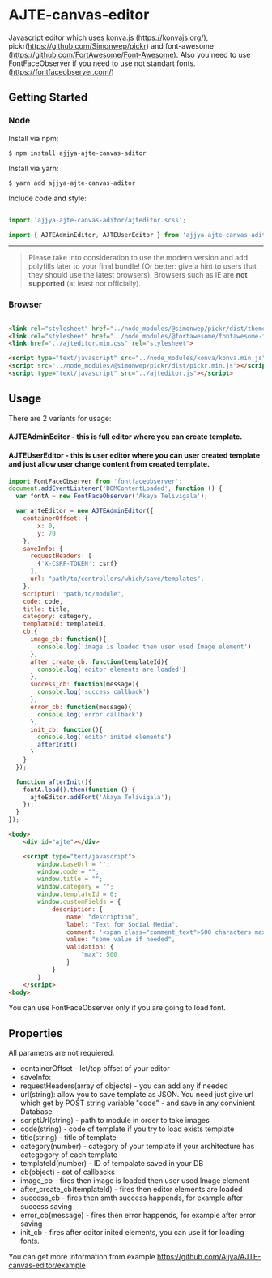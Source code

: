 # AJTE-canvas-editor
Javascript editor which uses konva.js (https://konvajs.org/), pickr(https://github.com/Simonwep/pickr) and font-awesome (https://github.com/FortAwesome/Font-Awesome).
Also you need to use FontFaceObserver if you need to use not standart fonts. (https://fontfaceobserver.com/)

## Getting Started
### Node

Install via npm:
```shell
$ npm install ajjya-ajte-canvas-aditor
```

Install via yarn:
```shell
$ yarn add ajjya-ajte-canvas-aditor
```

Include code and style:
```js

import 'ajjya-ajte-canvas-aditor/ajteditor.scss';

import { AJTEAdminEditor, AJTEUserEditor } from 'ajjya-ajte-canvas-aditor';
```
---
> Please take into consideration to use the modern version and add polyfills later to your final bundle!
> (Or better: give a hint to users that they should use the latest browsers).
> Browsers such as IE are **not supported** (at least not officially).

### Browser

```html

<link rel="stylesheet" href="../node_modules/@simonwep/pickr/dist/themes/classic.min.css"/>
<link rel="stylesheet" href="../node_modules/@fortawesome/fontawesome-free/css/all.min.css"/>
<link href="../ajteditor.min.css" rel="stylesheet">

<script type="text/javascript" src="../node_modules/konva/konva.min.js"></script>
<script src="../node_modules/@simonwep/pickr/dist/pickr.min.js"></script>
<script type="text/javascript" src="../ajteditor.js"></script>
```

## Usage
There are 2 variants for usage:
#### AJTEAdminEditor - this is full editor where you can create template.
#### AJTEUserEditor - this is user editor where you can user created template and just allow user change content from created template.

```javascript
import FontFaceObserver from 'fontfaceobserver';
document.addEventListener('DOMContentLoaded', function () {
  var fontA = new FontFaceObserver('Akaya Telivigala');

  var ajteEditor = new AJTEAdminEditor({
    containerOffset: {
        x: 0,
        y: 70
    },
    saveInfo: {
      requestHeaders: [
        {'X-CSRF-TOKEN': csrf}
      ],
      url: "path/to/controllers/which/save/templates",
    },
    scriptUrl: "path/to/module",
    code: code,
    title: title,
    category: category,
    templateId: templateId,
    cb:{
      image_cb: function(){
        console.log('image is loaded then user used Image element')
      },
      after_create_cb: function(templateId){
        console.log('editor elements are loaded')
      },
      success_cb: function(message){
        console.log('success callback')
      },
      error_cb: function(message){
        console.log('error callback')
      },  
      init_cb: function(){
        console.log('editor inited elements')
        afterInit()
      }
    }
  });

  function afterInit(){
    fontA.load().then(function () {
      ajteEditor.addFont('Akaya Telivigala');
    });
  }
});
```
```html
<body>
	<div id="ajte"></div>

	<script type="text/javascript">
	    window.baseUrl = '';
	    window.code = "";
	    window.title = "";
	    window.category = "";
	    window.templateId = 0;
	    window.customFields = {
			description: {
				name: "description",
				label: "Text for Social Media",
				comment: '<span class="comment_text">500 characters max.</span>',
				value: "some value if needed",
				validation: {
					"max": 500
				}
			}
	    }
	</script>
<body>
```

You can use FontFaceObserver only if you are going to load font.

## Properties
All parametrs are not requiered.
* containerOffset - let/top offset of your editor
* saveInfo:
 * requestHeaders(array of objects) - you can add any if needed
 * url(string): allow you to save template as JSON. You need just give url which get by POST string variable "code" - and save in any convinient Database
* scriptUrl(string) - path to module in order to take images
* code(string) - code of template if you try to load exists template 
* title(string) - title of template
* category(number) - category of your template if your architecture has categogory of each template
* templateId(number) - ID of tempalate saved in your DB
* cb(object) - set of callbacks
 * image_cb - fires then image is loaded then user used Image element
 * after_create_cb(templateId) - fires then editor elements are loaded
 * success_cb - fires then smth success happends, for example after success saving
 * error_cb(message) - fires then error happends, for example after error saving
 * init_cb - fires after editor inited elements, you can use it for loading fonts.


You can get more information from example https://github.com/Ajjya/AJTE-canvas-editor/example

